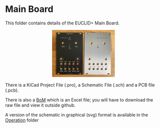 # Main Board
This folder contains details of the EUCLID+ Main Board.

<p width=100%, align="center">
<img width=40%, src="https://github.com/m0xpd/EUCLIDplus/blob/main/Hardware/Images/Front%20Panel.jpg">
</p>

There is a KiCad Project File (.pro), a Schematic File (.sch) and a PCB file (.pcb).

There is also a [BoM](https://github.com/m0xpd/EUCLIDplus/blob/main/Hardware/Main%20Board/Euclid%2B%20Main%20Board%20BoM.xlsx) which is an Excel file; you will have to download the raw file and view it outside github.

A version of the schematic in graphical (svg) format is available in the [Operation](https://github.com/m0xpd/EUCLIDplus/tree/main/Operation#readme) folder
